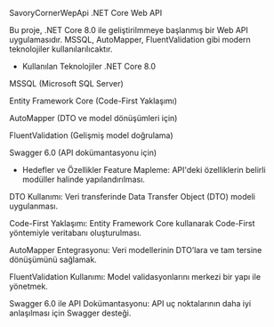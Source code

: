 SavoryCornerWepApi
.NET Core Web API

Bu proje, .NET Core 8.0 ile geliştirilmmeye başlanmış bir Web API uygulamasıdır. MSSQL, AutoMapper, FluentValidation gibi modern teknolojiler kullanılarılıcaktır.

- Kullanılan Teknolojiler
.NET Core 8.0

MSSQL (Microsoft SQL Server)

Entity Framework Core (Code-First Yaklaşımı)

AutoMapper (DTO ve model dönüşümleri için)

FluentValidation (Gelişmiş model doğrulama)

Swagger 6.0 (API dokümantasyonu için)

- Hedefler ve Özellikler
Feature Mapleme: API'deki özelliklerin belirli modüller halinde yapılandırılması.

DTO Kullanımı: Veri transferinde Data Transfer Object (DTO) modeli uygulanması.

Code-First Yaklaşımı: Entity Framework Core kullanarak Code-First yöntemiyle veritabanı oluşturulması.

AutoMapper Entegrasyonu: Veri modellerinin DTO’lara ve tam tersine dönüşümünü sağlamak.

FluentValidation Kullanımı: Model validasyonlarını merkezi bir yapı ile yönetmek.

Swagger 6.0 ile API Dokümantasyonu: API uç noktalarının daha iyi anlaşılması için Swagger desteği.
